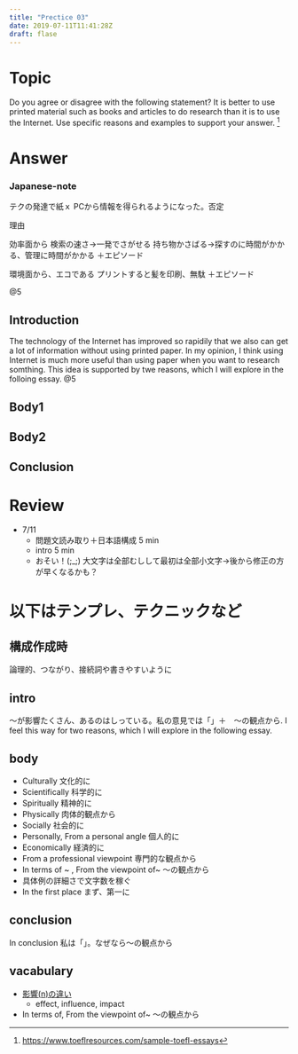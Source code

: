 ```yaml
---
title: "Prectice 03"
date: 2019-07-11T11:41:28Z
draft: flase
---
```


# Topic
Do you agree or disagree with the following statement? It is better to use printed material such as books and articles to do research than it is to use the Internet. Use specific reasons and examples to support your answer.
[^quoted from]

[^quoted from]: https://www.toeflresources.com/sample-toefl-essays

# Answer
### Japanese-note
テクの発達で紙ｘ PCから情報を得られるようになった。否定

理由

効率面から
    検索の速さ→一発でさがせる
    持ち物かさばる→探すのに時間がかかる、管理に時間がかかる
    ＋エピソード

環境面から、エコである
    プリントすると髪を印刷、無駄
    ＋エピソード

@5

## Introduction
The technology of the Internet has improved so rapidily that we also can get a lot of  information without using printed paper. In my opinion,  I think using Internet is much more useful than using paper when you want to research somthing. This idea is supported by twe reasons, which I will explore in the folloing essay. @5

## Body1



## Body2


## Conclusion


# Review
* 7/11 
  * 問題文読み取り＋日本語構成 5 min
  * intro 5 min
  * おそい！(;_;)  大文字は全部むしして最初は全部小文字→後から修正の方が早くなるかも？


# 以下はテンプレ、テクニックなど
## 構成作成時
論理的、つながり、接続詞や書きやすいように

## intro
〜が影響たくさん、あるのはしっている。私の意見では「」＋　〜の観点から. I feel this way for two reasons, which I will explore in the following essay.

## body
* Culturally 文化的に
* Scientifically 科学的に
* Spiritually 精神的に
* Physically 肉体的観点から
* Socially 社会的に
* Personally, From a personal angle 個人的に
* Economically 経済的に
* From a professional viewpoint 専門的な観点から
* In terms of ~ , From the viewpoint of~ 〜の観点から
* 具体例の詳細さで文字数を稼ぐ
* In the first place まず、第一に

## conclusion
In conclusion 私は「」。なぜなら〜の観点から

## vacabulary
* [影響(n)の違い](https://je.at.webry.info/201209/article_29.html)
  * effect, influence, impact 
* In terms of, From the viewpoint of~ 〜の観点から